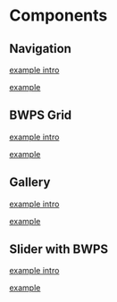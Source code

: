 # Components

<!-- panels:start -->


<!-- div:title-panel -->
## Navigation
<!-- div:left-panel -->
[example intro](navigation/intro.md ':include :type=md')
<!-- div:right-panel -->
[example](navigation/code.md ':include :type=md')

<!-- div:title-panel -->
## BWPS Grid
<!-- div:left-panel -->
[example intro](bwps-grid/intro.md ':include :type=md')
<!-- div:right-panel -->
[example](bwps-grid/code.md ':include :type=md')


<!-- div:title-panel -->
## Gallery
<!-- div:left-panel -->
[example intro](gallery/intro.md ':include :type=md')
<!-- div:right-panel -->
[example](gallery/code.md ':include :type=md')

<!-- div:title-panel -->
## Slider with BWPS
<!-- div:left-panel -->
[example intro](slider-use/intro.md ':include :type=md')
<!-- div:right-panel -->
[example](slider-use/code.md ':include :type=md')


<!-- panels:end -->
